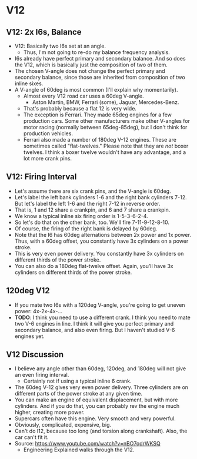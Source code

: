 # V12

## V12: 2x I6s, Balance

- V12: Basically two I6s set at an angle.
  - Thus, I'm not going to re-do my balance frequency analysis.
- I6s already have perfect primary and secondary balance. And so does
  the V12, which is basically just the composition of two of them.
- The chosen V-angle does not change the perfect primary and secondary
  balance, since those are inherited from composition of two inline
  sixes.
- A V-angle of 60deg is most common (I'll explain why momentarily).
  - Almost every V12 road car uses a 60deg V-angle.
    - Aston Martin, BMW, Ferrari (some), Jaguar, Mercedes-Benz.
  - That's probably because a flat 12 is very wide.
  - The exception is Ferrari. They made 65deg engines for a few
    production cars. Some other manufacturers make other V-angles for
    motor racing (normally between 65deg-85deg), but I don't think for
    production vehicles.
  - Ferrari also made a number of 180deg V-12 engines. These are
    sometimes called "flat-twelves." Please note that they are _not_
    boxer twelves. I think a boxer twelve wouldn't have any advantage,
    and a lot more crank pins.

## V12: Firing Interval

- Let's assume there are six crank pins, and the V-angle is 60deg.
- Let's label the left bank cylinders 1-6 and the right bank cylinders
  7-12. But let's label the left 1-6 and the right 7-12 in reverse
  order.
- That is, 1 and 12 share a crankpin, and 6 and 7 share a crankpin.
- We know a typical inline six firing order is 1-5-3-6-2-4.
- So let's do that on the other bank, too. We'll fire 7-11-9-12-8-10.
- Of course, the firing of the right bank is delayed by 60deg.
- Note that the I6 has 60deg alternations between 2x power and 1x power.
  Thus, with a 60deg offset, you constantly have 3x cylinders on a power
  stroke.
- This is very even power delivery. You constantly have 3x cylinders on
  different thirds of the power stroke.
- You can also do a 180deg flat-twelve offset. Again, you'll have 3x
  cylinders on different thirds of the power stroke.

## 120deg V12

- If you mate two I6s with a 120deg V-angle, you're going to get uneven
  power: 4x-2x-4x-...
- **TODO**: I think you need to use a different crank. I think you need
  to mate two V-6 engines in line. I think it will give you perfect
  primary and secondary balance, and also even firing. But I haven't
  studied V-6 engines yet.

## V12 Discussion

- I believe any angle other than 60deg, 120deg, and 180deg will not give
  an even firing interval.
  - Certainly not if using a typical inline 6 crank.
- The 60deg V-12 gives very even power delivery. Three cylinders are on
  different parts of the power stroke at any given time.
- You can make an engine of equivalent displacement, but with more
  cylinders. And if you do that, you can probably rev the engine much
  higher, creating more power.
- Supercars often have this engine. Very smooth and very powerful.
- Obviously, complicated, expensive, big.
- Can't do I12, because too long (and torsion along crankshaft). Also,
  the car can't fit it.
- Source: https://www.youtube.com/watch?v=nBO7qdrWKSQ
  - Engineering Explained walks through the V12.
